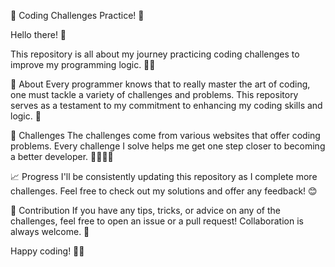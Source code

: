 
🚀 Coding Challenges Practice! 🚀

Hello there! 👋

This repository is all about my journey practicing coding challenges to improve my programming logic. 🧠💡

📖 About
Every programmer knows that to really master the art of coding, one must tackle a variety of challenges and problems. This repository serves as a testament to my commitment to enhancing my coding skills and logic. 🌟

🎯 Challenges
The challenges come from various websites that offer coding problems. Every challenge I solve helps me get one step closer to becoming a better developer. 👩‍💻👨‍💻

📈 Progress
I'll be consistently updating this repository as I complete more challenges. Feel free to check out my solutions and offer any feedback! 😊

🤝 Contribution
If you have any tips, tricks, or advice on any of the challenges, feel free to open an issue or a pull request! Collaboration is always welcome. 🤗

Happy coding! 🚀🎉
